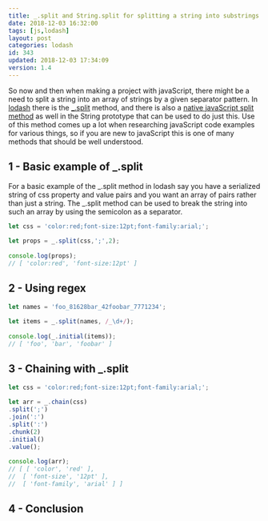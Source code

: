 ```yaml
---
title: _.split and String.split for splitting a string into substrings
date: 2018-12-03 16:32:00
tags: [js,lodash]
layout: post
categories: lodash
id: 343
updated: 2018-12-03 17:34:09
version: 1.4
---
```


So now and then when making a project with javaScript, there might be a need to split a string into an array of strings by a given separator pattern. In [lodash](https://lodash.com/) there is the [\_.split](https://lodash.com/docs/4.17.11#split) method, and there is also a [native javaScript split method](https://developer.mozilla.org/en-US/docs/Web/JavaScript/Reference/Global_Objects/String/split) as well in the String prototype that can be used to do just this. Use of this method comes up a lot when researching javaScript code examples for various things, so if you are new to javaScript this is one of many methods that should be well understood.

<!-- more -->

## 1 - Basic example of \_.split

For a basic example of the \_.split method in lodash say you have a serialized string of css property and value pairs and you want an array of pairs rather than just a string. The \_.split method can be used to break the string into such an array by using the semicolon as a separator.

```js
let css = 'color:red;font-size:12pt;font-family:arial;';
 
let props = _.split(css,';',2);
 
console.log(props);
// [ 'color:red', 'font-size:12pt' ]
```

## 2 - Using regex

```js
let names = 'foo_81628bar_42foobar_7771234';
 
let items = _.split(names, /_\d+/);
 
console.log(_.initial(items));
// [ 'foo', 'bar', 'foobar' ]
```

## 3 - Chaining with \_.split

```js
let css = 'color:red;font-size:12pt;font-family:arial;';
 
let arr = _.chain(css)
.split(';')
.join(':')
.split(':')
.chunk(2)
.initial()
.value();
 
console.log(arr);
// [ [ 'color', 'red' ],
//  [ 'font-size', '12pt' ],
//  [ 'font-family', 'arial' ] ]
```

## 4 - Conclusion